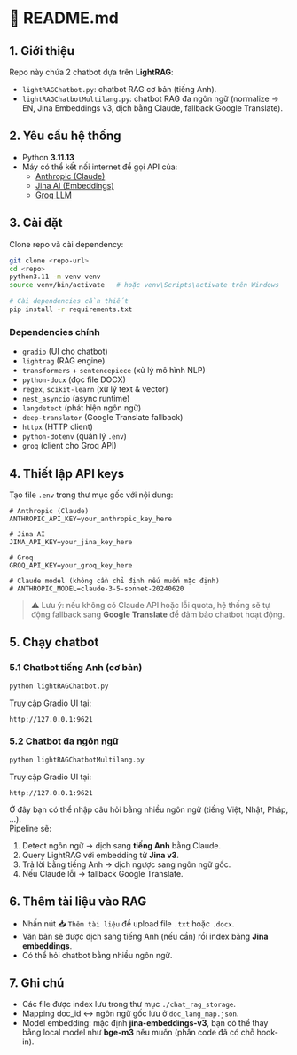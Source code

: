 # 📘 README.md

## 1. Giới thiệu
Repo này chứa 2 chatbot dựa trên **LightRAG**:
- `lightRAGChatbot.py`: chatbot RAG cơ bản (tiếng Anh).
- `lightRAGChatbotMultilang.py`: chatbot RAG đa ngôn ngữ (normalize → EN, Jina Embeddings v3, dịch bằng Claude, fallback Google Translate).

## 2. Yêu cầu hệ thống
- Python **3.11.13**
- Máy có thể kết nối internet để gọi API của:
  - [Anthropic (Claude)](https://console.anthropic.com/dashboard)
  - [Jina AI (Embeddings)](https://jina.ai/api-dashboard/embedding)
  - [Groq LLM](https://console.groq.com/home)

## 3. Cài đặt
Clone repo và cài dependency:

```bash
git clone <repo-url>
cd <repo>
python3.11 -m venv venv
source venv/bin/activate   # hoặc venv\Scripts\activate trên Windows

# Cài dependencies cần thiết
pip install -r requirements.txt
```

### Dependencies chính
- `gradio` (UI cho chatbot)  
- `lightrag` (RAG engine)  
- `transformers` + `sentencepiece` (xử lý mô hình NLP)  
- `python-docx` (đọc file DOCX)  
- `regex`, `scikit-learn` (xử lý text & vector)  
- `nest_asyncio` (async runtime)  
- `langdetect` (phát hiện ngôn ngữ)  
- `deep-translator` (Google Translate fallback)  
- `httpx` (HTTP client)  
- `python-dotenv` (quản lý `.env`)  
- `groq` (client cho Groq API)  

## 4. Thiết lập API keys
Tạo file `.env` trong thư mục gốc với nội dung:

```env
# Anthropic (Claude)
ANTHROPIC_API_KEY=your_anthropic_key_here

# Jina AI
JINA_API_KEY=your_jina_key_here

# Groq
GROQ_API_KEY=your_groq_key_here

# Claude model (không cần chỉ định nếu muốn mặc định)
# ANTHROPIC_MODEL=claude-3-5-sonnet-20240620
```

> ⚠️ Lưu ý: nếu không có Claude API hoặc lỗi quota, hệ thống sẽ tự động fallback sang **Google Translate** để đảm bảo chatbot hoạt động.

## 5. Chạy chatbot

### 5.1 Chatbot tiếng Anh (cơ bản)
```bash
python lightRAGChatbot.py
```

Truy cập Gradio UI tại:
```
http://127.0.0.1:9621
```

### 5.2 Chatbot đa ngôn ngữ
```bash
python lightRAGChatbotMultilang.py
```

Truy cập Gradio UI tại:
```
http://127.0.0.1:9621
```

Ở đây bạn có thể nhập câu hỏi bằng nhiều ngôn ngữ (tiếng Việt, Nhật, Pháp, …).  
Pipeline sẽ:
1. Detect ngôn ngữ → dịch sang **tiếng Anh** bằng Claude.  
2. Query LightRAG với embedding từ **Jina v3**.  
3. Trả lời bằng tiếng Anh → dịch ngược sang ngôn ngữ gốc.  
4. Nếu Claude lỗi → fallback Google Translate.  

## 6. Thêm tài liệu vào RAG
- Nhấn nút 📥 `Thêm tài liệu` để upload file `.txt` hoặc `.docx`.  
- Văn bản sẽ được dịch sang tiếng Anh (nếu cần) rồi index bằng **Jina embeddings**.  
- Có thể hỏi chatbot bằng nhiều ngôn ngữ.

## 7. Ghi chú
- Các file được index lưu trong thư mục `./chat_rag_storage`.  
- Mapping doc_id ↔ ngôn ngữ gốc lưu ở `doc_lang_map.json`.  
- Model embedding: mặc định **jina-embeddings-v3**, bạn có thể thay bằng local model như **bge-m3** nếu muốn (phần code đã có chỗ hook-in).  
